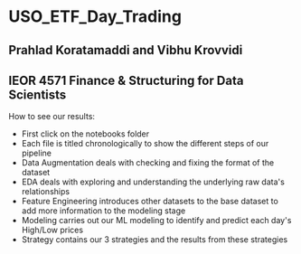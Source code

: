 # USO_ETF_Day_Trading
## Prahlad Koratamaddi and Vibhu Krovvidi
## IEOR 4571 Finance & Structuring for Data Scientists

How to see our results:
* First click on the notebooks folder
* Each file is titled chronologically to show the different steps of our pipeline
* Data Augmentation deals with checking and fixing the format of the dataset
* EDA deals with exploring and understanding the underlying raw data's relationships
* Feature Engineering introduces other datasets to the base dataset to add more information to the modeling stage
* Modeling carries out our ML modeling to identify and predict each day's High/Low prices
* Strategy contains our 3 strategies and the results from these strategies

